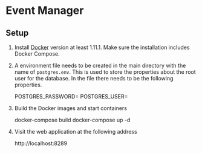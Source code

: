 # Event Manager

## Setup

1. Install [Docker](https://www.docker.com) version at least 1.11.1. Make sure the installation includes Docker Compose.
2. A environment file needs to be created in the main directory with the name of `postgres.env`. This is used to store the properties about the root user for the database. In the file there needs to be the following properties.

    POSTGRES_PASSWORD=
    POSTGRES_USER=

3. Build the Docker images and start containers

    docker-compose build
    docker-compose up -d
    
4. Visit the web application at the following address

    http://localhost:8289
